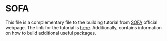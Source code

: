 # SOFA
 
This file is a complementary file to the building tutorial from [SOFA](https://www.sofa-framework.org/) official webpage. The link for the tutorial is [here](https://www.sofa-framework.org/community/doc/getting-started/build/windows/). Additionally, contains information on how to build additional useful packages.
